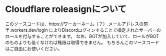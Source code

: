 # Cloudflare roleasignについて
このソースコードは、https://ワーカーネーム（？）.メールアドレスの前半.workers.dev/login 
によりDiscordログインすることで指定されたサーバーのロールを付与することができます。
なお、BOTが加入していて、ロールがBOTのものよりも低くなければ権限は取得できません。
もちろんこのソースコードはご自由にお使いください。
